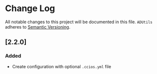 # Change Log
All notable changes to this project will be documented in this file.
`ADUtils` adheres to [Semantic Versioning](http://semver.org/).

## [2.2.0]

### Added
- Create configuration with optional `.ccios.yml` file

